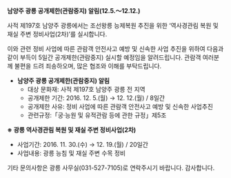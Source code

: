 **남양주 광릉 공개제한(관람중지) 알림(12.5.〜12.12.)**

사적 제197호 남양주 광릉에서는 조선왕릉 능제복원 추진을 위한 ‘역사경관림 복원 및 재실 주변 정비사업(2차)’를 실시합니다.

이와 관련 정비 사업에 따른 관람객 안전사고 예방 및 신속한 사업 추진을 위하여 다음과 같이 부득이 5일간 공개제한(관람중지) 실시할 예정임을 알려드립니다. 관람객 여러분께 불편을 드려 죄송하오며, 많은 협조와 이해를 부탁드립니다.

- **남양주 광릉 공개제한(관람중지) 알림**
  - 대상 문화재: 사적 제197호 남양주 광릉 전 지역
  - 공개제한 기간: 2016. 12. 5.(월) → 12. 12.(월) / 8일간
  - 공개제한 사유: 정비 사업에 따른 관람객 안전사고 예방 및 신속한 사업추진
  - 관련규정:「궁‧능원 및 유적관람 등에 관한 규정」제5조

**※ 광릉 역사경관림 복원 및 재실 주변 정비사업(2차)**
- 사업기간: 2016. 11. 30.(수) → 12. 19.(월) / 20일간
- 사업내용: 광릉 능침 및 재실 주변 수목 정비

기타 문의사항은 광릉 사무실(031-527-7105)로 연락주시기 바랍니다. 감사합니다.